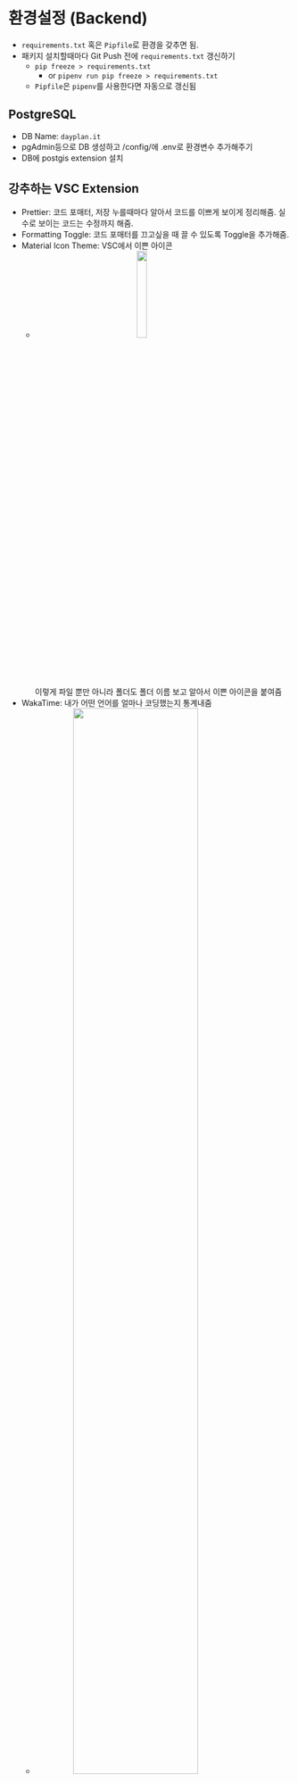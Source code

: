 # 환경설정 (Backend)

- `requirements.txt` 혹은 `Pipfile`로 환경을 갖추면 됨.
- 패키지 설치할때마다 Git Push 전에 `requirements.txt` 갱신하기
  - `pip freeze > requirements.txt`
    - or `pipenv run pip freeze > requirements.txt`
  - `Pipfile`은 `pipenv`를 사용한다면 자동으로 갱신됨

## PostgreSQL

- DB Name: `dayplan.it`
- pgAdmin등으로 DB 생성하고 /config/에 .env로 환경변수 추가해주기
- DB에 postgis extension 설치

## 강추하는 VSC Extension

- Prettier: 코드 포매터, 저장 누를때마다 알아서 코드를 이쁘게 보이게 정리해줌. 실수로 보이는 코드는 수정까지 해줌.
- Formatting Toggle: 코드 포매터를 끄고싶을 때 끌 수 있도록 Toggle을 추가해줌.
- Material Icon Theme: VSC에서 이쁜 아이콘
  - <img src="../img/Icon-Theme.png" style="display:block; margin:auto;" width="20%"/>
    이렇게 파일 뿐만 아니라 폴더도 폴더 이름 보고 알아서 이쁜 아이콘을 붙여줌
- WakaTime: 내가 어떤 언어를 얼마나 코딩했는지 통계내줌
  - <img src="../img/wakatime.png" style="display:block; margin:auto;" width="70%"/>
    이런식으로 통계내주는데 보고 있으면 재밌는듯. VSC 말고 다른 IDE에서도(이클립스 포함) 사용 가능해서 통계를 전체적으로 내줌

---

# Django Docs

문제가 생기면 [Django Docs](https://docs.djangoproject.com/en/4.0/) 참고하기

# Applications

- users: 유저
- tastes: 취향
- schedules
- routes
- core: abstract model(TimeStampedModel), created / updated field

  - schedules, routes 등 생성 및 수정시각 저장이 필요한 경우 사용
  - 예를 들어,

  ```python
  from django.db import models
  from core import models as core_models

  class Schedule(core_models.TimeStampedModel):

      """ Schedule Model Definition """

      title = models.CharField(max_length=50)

      def __str__(self):
          return self.title
  ```

  이런 식으로 Schedule이라는 모델을 만들면
  <img src="../img/core_app.png" style="display:block; margin:auto;" width="70%"/>
  이런 식으로 저장이 됨

---

## Guidelines

- 가능하다면 `admin.py` 작성
- `models.py`에서 굳이 한 클래스에 모든걸 다 넣으려고 하지 말고, 필요하다면 여러 클래스로 나눌것. (한 클래스 = 한 테이블)
- `ForeignKey` 삭제 옵션은 `CASCADE`로
- 개발할 때 사용할 로컬 DB 관리 대책이 필요할듯. Migrations 폴더 내의 파일은 .gitignore에 추가할지?
- 항상 `main` branch는 남기고, 본인이 개발할 내용을 담은 branch를 새로 만들어 작업 후 `PR`을 남기도록 하기
  - reviewer가 한 명 이상이여야 merge되도록 git 설정할 예정
  - 가능하다면 최소한 commit명이라도 영어로 남기기!

---

## 더미 데이터 생성하기

**꼭 사용 전에 `DB migrate`과 `pipenv install` 입력해 패키지 설치 잊지 마시기 바랍니다.**

### 각 명령어 기능 설명

#### 생성

- `seed_users`
  - User를 생성합니다. `--number` argument로 생성할 user의 수를 정할 수 있으며, `number` default 값은 1입니다.
- `seed_schedules`
  - Schedule을 생성합니다. `--number` argument로 생성할 schedule의 수를 정할 수 있으며, `number` default 값은 1입니다.
- `seed_orders`
  - Order를 생성합니다. 모든 Schedule에 대해 생성되며, Schedule당 4~7개 사이에서 랜덤한 개수로 생성됩니다.
- `seed_routes`
  - `Route`, `Step`, `WalkingDetail`, `TransitDetail`, `Place`를 생성합니다. 모든 Schedule에 대해 생성되며, Google Nearby API를 이용해 구축한 `routes/data/FAKE_DATA/data_seoul.json`을 Place 더미 데이터로 이용합니다. 생성되는 경로는 Google Directions API를 호출해 채워집니다.

#### 삭제

> CASCADE로 인해 부모 테이블의 데이터를 삭제하면 자식 테이블의 데이터도 같이 삭제됩니다.

- `delete_users`
- `delete_schedules`
- `delete_orders`
- `delete_routes`

### 사용법

> 부모->자식 순으로 데이터를 생성해야 하므로 아래의 순서대로 명령어를 실행시켜야 합니다.

1. `.env`에 `GOOGLE_API_KEY` 추가
2. [Google Cloud Platform](https://console.cloud.google.com/)에서 Directions API 사용 설정
3. `python manage.py seed_users --number 100`
4. `python manage.py seed_schedules --number 20`
   - **‼️ 주의 ‼️ 이 명령어의 `--number`에 너무 큰 값을 넣으면 추후 경로 생성시 Directions API 호출이 지나치게 많아집니다.**
5. `python manage.py seed_orders`
6. `python manage.py seed_routes`

---

## PostGIS용 `polyline` Decoder

Google의 polyline string을 postgis에 들어갈 알맞는 point tuple array로 바꿔주는 class를 추가했습니다.

### 자세한 설명

기존에 사용하던 `polyline` 패키지를 사용해 polyline을 decode하면 x, y (위도, 경도) 순으로 point가 들어간 tuple로 이루어진 array가 나오는데, PostGIS에서는 y, x(경도, 위도) 순으로 Point을 넣어줘야 LineString이 제대로 들어간다고 합니다.

따라서, 기존에 사용하던 `polyline.decode()`와 같은 역할을 하지만 PostGIS용으로 y, x 순으로 각 point의 좌표를 바꾸어 리턴하는 `class`를 만들었습니다.

**해당 파일은 아래의 경로에 있습니다.**

```
core/functions/polyline4postgis.py
```

### 사용법

```python
from core.functions.polyline4postgis import PolylineDecoderForPostGIS
# class를 import합니다.

polyline_before_decoded = '여기에 polyline 형식의 string'
polyline_deocoded = PolylineDecoderForPostGIS(polyline_before_decoded).get() # 꼭 .get()을 붙이도록 합니다.
# 결과 예시: [(126.97359, 37.52277), (126.97338, 37.5226), (126.97367, 37.52237)]

```

---

## `node`, `link` Table

1. pgadmin에서 node,link테이블을 만든다.
2. 각테이블에서 csv파일을 import한다.
3. wkt를 geometry로 변환후 link2,node2 새로운 테이블로 저장한다.

### 구체적인 방법

#### 1. 테이블만들기

```sql
CREATE TABLE link
(
    link_id bigint,
    type character varying(30),
    end_node_id bigint,
    link_wkt text,
    link_len double precision,
    strt_node_id bigint
);
```

```sql
CREATE TABLE node
(
    node_wkt text,
    type character varying(30),
    node_id bigint
);
```

#### 2. csv입력하기

<img src="https://user-images.githubusercontent.com/98328569/162104796-ce3d897e-4af3-4785-b7d6-67f9cb965d0a.png" style="display:block; margin:auto;" width="50%"/>

<img src="https://user-images.githubusercontent.com/98328569/162104918-141fe581-c958-4a1b-b401-926fb534613c.png" style="display:block; margin:auto;" width="70%"/>

- 위의 과정을 link파일, node파일에 각각 수행

#### 3. geometry변환

```sql
create table link2 as
select link_id,end_node_id as end_node_i, strt_node_id as strt_node_, link_len,ST_GeomFromText(link_wkt,4326) as geom
from link

create table node2 as
select node_id,ST_GeomFromText(node_wkt,4326) as geom
from node
```

[링크노드.zip](https://github.com/Dayplan-it/Dayplan.it/files/8439065/default.zip)

---

## APIS

### DB 관련 API

- [Find Schedule API](./schedules/api/README.md/#find-schedule-api)
- [Create Schedule API](./schedules/api/README.md/#create-schedule-api)
- [Delete Schedule API](./schedules/api/README.md/#delete-schedule-api)

### DB 관련 없는 API
